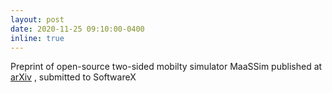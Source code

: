 ```yaml
---
layout: post
date: 2020-11-25 09:10:00-0400
inline: true
---
```


Preprint of open-source two-sided mobilty simulator MaaSSim published at [arXiv](https://arxiv.org/abs/2011.12827) , submitted to SoftwareX
